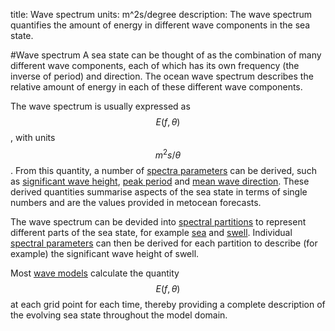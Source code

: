 title: Wave spectrum
units: m^2s/degree
description: The wave spectrum quantifies the amount of energy in different wave components in the sea state.

#Wave spectrum
A sea state can be thought of as the combination of many different wave components, each of which has its own frequency (the inverse of period) and direction. The ocean wave spectrum describes the relative amount of energy in each of these different wave components.

The wave spectrum is usually expressed as $$E(f,\theta)$$, with units $$m^2s/\theta$$.  From this quantity, a number of [spectra parameters](spectral-parameters) can be derived, such as [significant wave height](significant-wave-height), [peak period](peak-period) and [mean wave  direction](mean-wave-direction). These derived quantities summarise aspects of the sea state in terms of single numbers and are the values provided in metocean forecasts.

The wave spectrum can be devided into [spectral partitions](spectral-partitions) to represent different parts of the sea state, for example [sea](sea) and [swell](swell). Individual [spectral parameters](spectral-parameters) can then be derived for each partition to describe (for example) the significant wave height of swell.

Most [wave models](wave-models) calculate the quantity $$E(f,\theta)$$ at each grid point for each time, thereby providing a complete description of the evolving sea state throughout the model domain.

